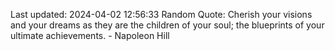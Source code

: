 Last updated: 2024-04-02 12:56:33
Random Quote: Cherish your visions and your dreams as they are the children of your soul; the blueprints of your ultimate achievements. - Napoleon Hill